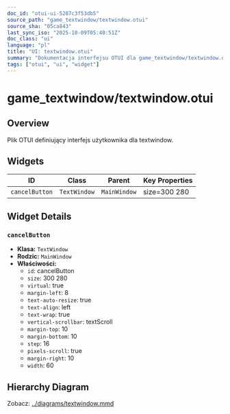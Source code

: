 ```yaml
---
doc_id: "otui-ui-5287c3f53db5"
source_path: "game_textwindow/textwindow.otui"
source_sha: "05ca843"
last_sync_iso: "2025-10-09T05:40:51Z"
doc_class: "ui"
language: "pl"
title: "UI: textwindow.otui"
summary: "Dokumentacja interfejsu OTUI dla game_textwindow/textwindow.otui"
tags: ["otui", "ui", "widget"]
---
```


# game_textwindow/textwindow.otui

## Overview

Plik OTUI definiujący interfejs użytkownika dla textwindow.

## Widgets

| ID | Class | Parent | Key Properties |
|----|-------|--------|----------------|
| `cancelButton` | `TextWindow` | `MainWindow` | size=300 280 |

## Widget Details

### `cancelButton`

- **Klasa:** `TextWindow`
- **Rodzic:** `MainWindow`
- **Właściwości:**
  - `id`: cancelButton
  - `size`: 300 280
  - `virtual`: true
  - `margin-left`: 8
  - `text-auto-resize`: true
  - `text-align`: left
  - `text-wrap`: true
  - `vertical-scrollbar`: textScroll
  - `margin-top`: 10
  - `margin-bottom`: 10
  - `step`: 16
  - `pixels-scroll`: true
  - `margin-right`: 10
  - `width`: 60

## Hierarchy Diagram

Zobacz: [../diagrams/textwindow.mmd](../diagrams/textwindow.mmd)
